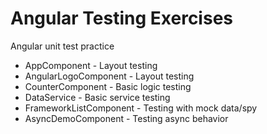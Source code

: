 # Angular Testing Exercises

Angular unit test practice

- AppComponent - Layout testing
- AngularLogoComponent - Layout testing
- CounterComponent - Basic logic testing
- DataService - Basic service testing
- FrameworkListComponent - Testing with mock data/spy
- AsyncDemoComponent - Testing async behavior